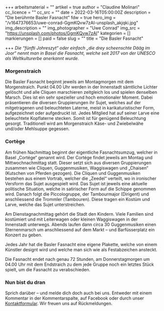 +++
arbeitsmaterial = ""
artikel = true
author = "Claudine Molinari"
cc_licence = ""
cc_src = ""
date = 2022-03-16T05:00:00Z
description = "Die berühmte Basler Fasnacht"
fdw = true
hero_img = "/v1647376653/uwe-conrad-GgmKQvw7zAI-unsplash_akjqki.jpg"
img_description = ""
img_photographer = "Uwe Conrad"
img_src = "https://unsplash.com/photos/GgmKQvw7zAI"
kategorien = []
markierungen = []
paid = false
slug = ""
title = "Die Basler Fasnacht"

+++
_Die “fünfti Johreszyt“ oder einfach „die drey scheenschte Dääg im Joor“ nennt man in Basel die Fasnacht, welche seit 2017 von der UNESCO als Weltkulturerbe anerkannt wurde._

### Morgenstraich

Die Basler Fasnacht beginnt jeweils am Montagmorgen mit dem Morgenstraich. Punkt 04.00 Uhr werden in der Innenstadt sämtliche Lichter gelöscht und alle Cliquen marschieren zeitgleich los und spielen denselben Marsch. Dies ist ein sehr spezieller und hoch emotionaler Moment. Dabei präsentieren die diversen Gruppierungen ihr Sujet, welches auf der mitgetragenen und beleuchteten Laterne, meist in karikaturistischer Form, aufgezeichnet oder aufgedruckt ist. Jedes Mitglied hat auf seiner Larve eine beleuchtete Kopflaterne stecken. Somit ist für genügend Beleuchtung gesorgt. Traditionell wird am Morgenstraich Käse- und Zwiebelwähe und/oder Mehlsuppe gegessen.

### Cortège

Am frühen Nachmittag beginnt der eigentliche Fasnachtsumzug, welcher in Basel „Cortége“ genannt wird. Der Cortége findet jeweils am Montag und Mittwochnachmittag statt. Dieser setzt sich aus diversen Gruppierungen zusammen wie Cliquen, Guggenmusiken, Waggiswagen und „Chaisen“ (Kutschen von Pferden gezogen). Die Cliquen und Guggenmusiken bestehen aus einem Vortrab, welcher die „Zeedel“ verteilt, wo in ironischer Versform das Sujet ausgespielt wird. Das Sujet ist jeweils eine aktuelle politische Situation, welche in satirischer Form auf die Schippe genommen wird. Danach folgt die Piccologruppe, der Tambourmajor (Dirigent) und anschliessend die Trommler (Tambouren). Diese tragen ein Kostüm und Larve, welche das Sujet unterstreichen.

Am Dienstagnachmittag gehört die Stadt den Kindern. Viele Familien sind kostümiert und mit Leiterwagen oder kleinen Waggiswagen in der Innenstadt unterwegs. Abends laufen dann circa 30 Guggenmusiken einen Sternenmarsch um anschliessend auf dem Markt – und Barfüsserplatz ein Konzert zu geben.

Jedes Jahr hat die Basler Fasnacht eine eigene Plakette, welche von einem Künstler designt wird und welche man sich wie als Festabzeichen ansteckt.

Die Fasnacht endet nach genau 72 Stunden, am Donnerstagmorgen um 04.00 Uhr mit dem Endstraich zu dem jede Gruppe noch ein letztes Stück spielt, um die Fasnacht zu verabschieden.

### Nun bist du dran

Sprich darüber – und melde dich doch auch bei uns. Entweder mit einem Kommentar in der Kommentarspalte, auf Facebook oder durch unser [Kontaktformular](https://www.chinderzytig.ch/kontakt/). Wir freuen uns auf Rückmeldungen.